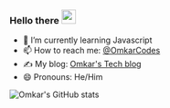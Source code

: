 ### Hello there <img src="https://github.com/TheDudeThatCode/TheDudeThatCode/blob/master/Assets/Hi.gif" alt="" width=25 height=25 >

- 🌱 I’m currently learning Javascript
- 📫 How to reach me: [@OmkarCodes](https://twitter.com/OmkarCodes)
- ✍️ My blog: [Omkar's Tech blog](https://omkartech.hashnode.dev)
- 😄 Pronouns: He/Him


![Omkar's GitHub stats](https://github-readme-stats.vercel.app/api?username=omkar787&show_icons=true&theme=radical&hide_title=true)
